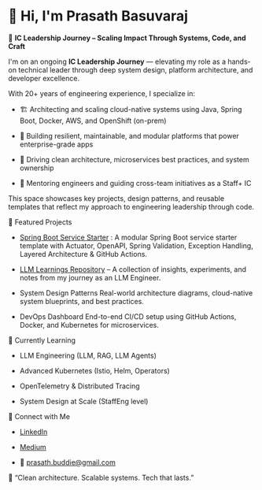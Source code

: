 # 👋 Hi, I'm Prasath Basuvaraj

🚀 **IC Leadership Journey – Scaling Impact Through Systems, Code, and Craft**

I'm on an ongoing **IC Leadership Journey** — elevating my role as a hands-on technical leader through deep system design, platform architecture, and developer excellence.

With 20+ years of engineering experience, I specialize in:

- 🏗️ Architecting and scaling cloud-native systems using Java, Spring Boot, Docker, AWS, and OpenShift (on-prem)

- 🧱 Building resilient, maintainable, and modular platforms that power enterprise-grade apps

- 🧭 Driving clean architecture, microservices best practices, and system ownership

- 👥 Mentoring engineers and guiding cross-team initiatives as a Staff+ IC

This space showcases key projects, design patterns, and reusable templates that reflect my approach to engineering leadership through code.


📌 Featured Projects

- [Spring Boot Service Starter](https://github.com/PrasathBasuvaraj/springboot-service-starter) : A modular Spring Boot service starter template with Actuator, OpenAPI, Spring Validation, Exception Handling, Layered Architecture & GitHub Actions.
  
- [LLM Learnings Repository](https://github.com/PrasathBasuvaraj/llm_journey) – A collection of insights, experiments, and notes from my journey as an LLM Engineer.

- System Design Patterns Real-world architecture diagrams, cloud-native system blueprints, and best practices.
  
- DevOps Dashboard End-to-end CI/CD setup using GitHub Actions, Docker, and Kubernetes for microservices.

🧠 Currently Learning

- LLM Engineering (LLM, RAG, LLM Agents)

- Advanced Kubernetes (Istio, Helm, Operators)

- OpenTelemetry & Distributed Tracing
  
- System Design at Scale (StaffEng level)

📢 Connect with Me

- [LinkedIn](https://www.linkedin.com/in/prasath-basuvaraj/)

- [Medium](https://medium.com/@prasathbasuvaraj)

- 📧 prasath.buddie@gmail.com

🚀 “Clean architecture. Scalable systems. Tech that lasts.”
